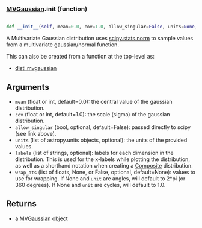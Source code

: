 ### [MVGaussian](MVGaussian.md).__init__ (function)


```py

def __init__(self, mean=0.0, cov=1.0, allow_singular=False, units=None, labels=None, wrap_ats=None)

```



A Multivariate Gaussian distribution uses [scipy.stats.norm](https://docs.scipy.org/doc/scipy/reference/generated/scipy.stats.multivariate_normal.html)
to sample values from a multivariate gaussian/normal function.

This can also be created from a function at the top-level as:

* [distl.mvgaussian](distl.mvgaussian.md)

Arguments
--------------
* `mean` (float or int, default=0.0): the central value of the gaussian
    distribution.
* `cov` (float or int, default=1.0): the scale (sigma) of the gaussian
    distribution.
* `allow_singular` (bool, optional, default=False): passed directly to
    scipy (see link above).
* `units` (list of astropy.units objects, optional): the units of the provided values.
* `labels` (list of strings, optional): labels for each dimension in the
    distribution.  This is used
    for the x-labels while plotting the distribution, as well as a shorthand
    notation when creating a [Composite](Composite.md) distribution.
* `wrap_ats` (list of floats, None, or False, optional, default=None): values to
    use for wrapping.  If None and `unit` are angles, will default to
    2*pi (or 360 degrees).  If None and `unit` are cycles, will default
    to 1.0.

Returns
--------
* a [MVGaussian](MVGaussian.md) object

